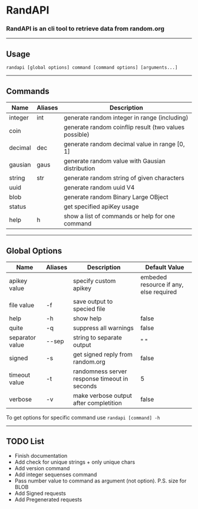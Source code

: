 # RandAPI
### RandAPI is an cli tool to retrieve data from random.org

---

## Usage
```
randapi [global options] command [command options] [arguments...]
```

---

## Commands

| Name    | Aliases | Description                                           |
| ------- | ------- | ----------------------------------------------------- |
| integer | int     | generate random integer in range (including)          |
| coin    |         | generate random coinflip result (two values possible) |
| decimal | dec     | generate random decimal value in range [0, 1]         |
| gausian | gaus    | generate random value with Gausian distribution       |
| string  | str     | generate random string of given characters            |
| uuid    |         | generate random uuid V4                               |
| blob    |         | generate random Binary Large OBject                   |
| status  |         | get specified apiKey usage                            |
| help    | h       | show a list of commands or help for one command       |

---

## Global Options

| Name            | Aliases | Description                                   | Default Value                          |
| --------------- | ------- | --------------------------------------------- | -------------------------------------- |
| apikey value    |         | specify custom apikey                         | embeded resource if any, else required |
| file value      | -f      | save output to specied file                   |                                        |
| help            | -h      | show help                                     | false                                  |
| quite           | -q      | suppress all warnings                         | false                                  |
| separator value | --sep   | string to separate output                     | " "                                    |
| signed          | -s      | get signed reply from random.org              | false                                  |
| timeout value   | -t      | randomness server response timeout in seconds | 5                                      |
| verbose         | -v      | make verbose output after completition        | false                                  |

To get options for specific command use `randapi [command] -h`

---

## TODO List

- Finish documentation
- Add check for unique strings + only unique chars
- Add version command
- Add integer sequenses command
- Pass number value to command as argument (not option). P.S. size for BLOB
- Add Signed requests
- Add Pregenerated requests
